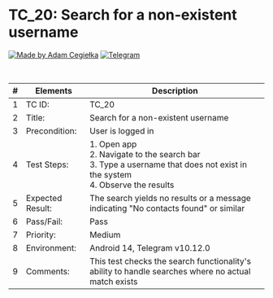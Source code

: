 # TC_20: Search for a non-existent username

[![Made by Adam Cegiełka](https://img.shields.io/badge/made%20by%20-Adam%20Cegielka-blue.svg?style=flat-square)](https://adamcegielka.pl)
[![Telegram](https://img.shields.io/badge/Testing%20App-Telegram-24A1DE.svg?logo=telegram)](https://web.telegram.org)

<br>

| # | Elements | Description |
| --- | --- | --- |
| 1 | TC ID: | TC_20 |
| 2 | Title: | Search for a non-existent username |
| 3 | Precondition: | User is logged in |
| 4 | Test Steps: | 1. Open app<br>2. Navigate to the search bar<br>3. Type a username that does not exist in the system<br>4. Observe the results |
| 5 | Expected Result: | The search yields no results or a message indicating "No contacts found" or similar |
| 6 | Pass/Fail: | Pass |
| 7 | Priority: | Medium |
| 8 | Environment: | Android 14, Telegram v10.12.0  |
| 9 | Comments: | This test checks the search functionality's ability to handle searches where no actual match exists |
